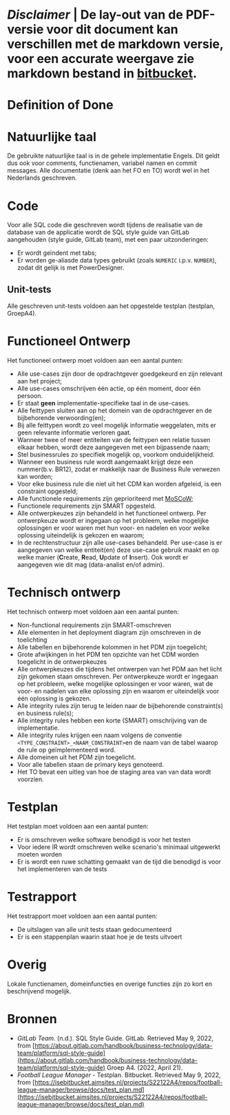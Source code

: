 # ***Disclaimer*** | De lay-out van de PDF-versie voor dit document kan verschillen met de markdown versie, voor een accurate weergave zie markdown bestand in [bitbucket](https://isebitbucket.aimsites.nl/projects/S22122A4/repos/football-league-manager/browse/docs).

# Definition of Done

# Natuurlijke taal

De gebruikte natuurlijke taal is in de gehele implementatie Engels. Dit geldt dus ook voor comments, functienamen, variabel namen en commit messages. Alle documentatie (denk aan het FO en TO) wordt wel in het Nederlands geschreven.

# Code

Voor alle SQL code die geschreven wordt tijdens de realisatie van de database van de applicatie wordt de SQL style guide van GitLab aangehouden (style guide, GitLab team), met een paar uitzonderingen:

- Er wordt geïndent met tabs;
- Er worden ge-aliasde data types gebruikt (zoals `NUMERIC` i.p.v. `NUMBER`), zodat dit gelijk is met PowerDesigner.

## Unit-tests

Alle geschreven unit-tests voldoen aan het opgestelde testplan (testplan, GroepA4).

# Functioneel Ontwerp

Het functioneel ontwerp moet voldoen aan een aantal punten:

- Alle use-cases zijn door de opdrachtgever goedgekeurd en zijn relevant aan het project;
- Alle use-cases omschrijven één actie, op één moment, door één persoon.
- Er staat **geen** implementatie-specifieke taal in de use-cases.
- Alle feittypen sluiten aan op het domein van de opdrachtgever en de bijbehorende verwoording(en);
- Bij alle feittypen wordt zo veel mogelijk informatie weggelaten, mits er geen relevante informatie verloren gaat.
- Wanneer twee of meer entiteiten van de feittypen een relatie tussen elkaar hebben, wordt deze aangegeven met een bijpassende naam;
- Stel businessrules zo specifiek mogelijk op, voorkom onduidelijkheid.
- Wanneer een business rule wordt aangemaakt krijgt deze een nummer(b.v. BR12), zodat er makkelijk naar de Business Rule verwezen kan worden;
- Voor elke business rule die niet uit het CDM kan worden afgeleid, is een constraint opgesteld;
- Alle functionele requirements zijn geprioriteerd met [MoSCoW](https://nl.wikipedia.org/wiki/MoSCoW-methode);
- Functionele requirements zijn SMART opgesteld.
- Alle ontwerpkeuzes zijn behandeld in het functioneel ontwerp. Per ontwerpkeuze wordt er ingegaan op het probleem, welke mogelijke oplossingen er voor waren met hun voor- en nadelen en voor welke oplossing uiteindelijk is gekozen en waarom;
- In de rechtenstructuur zijn alle use-cases behandeld. Per use-case is er aangegeven van welke entiteit(en) deze use-case gebruik maakt en op welke manier (**C**reate, **R**ead, **U**pdate of **I**nsert). Ook wordt er aangegeven wie dit mag (data-analist en/of admin).

# Technisch ontwerp

Het technisch ontwerp moet voldoen aan een aantal punten:

- Non-functional requirements zijn SMART-omschreven
- Alle elementen in het deployment diagram zijn omschreven in de toelichting
- Alle tabellen en bijbehorende kolommen in het PDM zijn toegelicht;
- Grote afwijkingen in het PDM ten opzichte van het CDM worden toegelicht in de ontwerpkeuzes
- Alle ontwerpkeuzes die tijdens het ontwerpen van het PDM aan het licht zijn gekomen staan omschreven. Per ontwerpkeuze wordt er ingegaan op het probleem, welke mogelijke oplossingen er voor waren, wat de voor- en nadelen van elke oplossing zijn en waarom er uiteindelijk voor één oplossing is gekozen.
- Alle integrity rules zijn terug te leiden naar de bijbehorende constraint(s) en business rule(s);
- Alle integrity rules hebben een korte (SMART) omschrijving van de implementatie.
- Alle integrity rules krijgen een naam volgens de conventie `<TYPE_CONSTRAINT>_<NAAM_CONSTRAINT>`en de naam van de tabel waarop de rule op geïmplementeerd word.
- Alle domeinen uit het PDM zijn toegelicht.
- Voor alle tabellen staan de primary keys genoteerd.
- Het TO bevat een uitleg van hoe de staging area van van data wordt voorzien.

# Testplan

Het testplan moet voldoen aan een aantal punten:

- Er is omschreven welke software benodigd is voor het testen
- Voor iedere IR wordt omschreven welke scenario's minimaal uitgewerkt moeten worden
- Er is wordt een ruwe schatting gemaakt van de tijd die benodigd is voor het implementeren van de tests

# Testrapport

Het testrapport moet voldoen aan een aantal punten:

- De uitslagen van alle unit tests staan gedocumenteerd
- Er is een stappenplan waarin staat hoe je de tests uitvoert
<!--- Eventueel post/pre condities? --->

# Overig

Lokale functienamen, domeinfuncties en overige functies zijn zo kort en beschrijvend mogelijk.

# Bronnen

- *GitLab Team*. (n.d.). SQL Style Guide. GitLab. Retrieved May 9, 2022, from [https://about.gitlab.com/handbook/business-technology/data-team/platform/sql-style-guide](https://about.gitlab.com/handbook/business-technology/data-team/platform/sql-style-guide) Groep A4. (2022, April 21).
- *Football League Manager* - Testplan. Bitbucket. Retrieved May 9, 2022, from [https://isebitbucket.aimsites.nl/projects/S22122A4/repos/football-league-manager/browse/docs/test_plan.md](https://isebitbucket.aimsites.nl/projects/S22122A4/repos/football-league-manager/browse/docs/test_plan.md)

